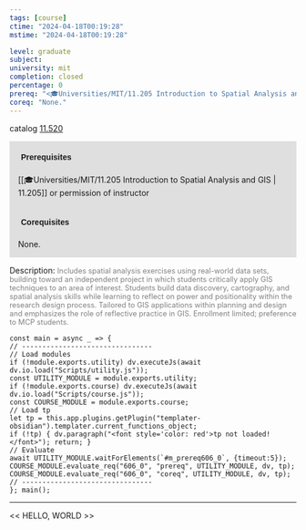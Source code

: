 ```yaml
---
tags: [course]
ctime: "2024-04-18T00:19:28"
mstime: "2024-04-18T00:19:28"

level: graduate
subject: 
university: mit
completion: closed
percentage: 0
prereq: "<🎓Universities/MIT/11.205 Introduction to Spatial Analysis and GIS> or permission of instructor"
coreq: "None."
---
```


catalog [11.520](http://student.mit.edu/catalog/m11c.html#11.520)

<span style="display: block; padding: 15px; background-color: rgb(100, 100, 100, 0.2);"><font id="m_prereq606_0" style="display: block; font-family: Arial, sans-serif; font-weight: bold; padding: 5px">Prerequisites</font><br><span id="prereq606_0">[[🎓Universities/MIT/11.205 Introduction to Spatial Analysis and GIS | 11.205]] or permission of instructor</span></span>
<span style="display: block; padding: 15px; background-color: rgb(100, 100, 100, 0.2);"><font id="m_coreq606_0" style="display: block; font-family: Arial, sans-serif; font-weight: bold; padding: 5px">Corequisites</font><br><span id="coreq606_0">None.</span></span>

<font style="">Description:</font>
<font style="color: grey; font-size: 0.8rem;">Includes spatial analysis exercises using real-world data sets, building toward an independent project in which students critically apply GIS techniques to an area of interest. Students build data discovery, cartography, and spatial analysis skills while learning to reflect on power and positionality within the research design process. Tailored to GIS applications within planning and design and emphasizes the role of reflective practice in GIS. Enrollment limited; preference to MCP students.</font>

```dataviewjs
const main = async _ => {
// --------------------------------
// Load modules
if (!module.exports.utility) dv.executeJs(await dv.io.load("Scripts/utility.js"));
const UTILITY_MODULE = module.exports.utility;
if (!module.exports.course) dv.executeJs(await dv.io.load("Scripts/course.js"));
const COURSE_MODULE = module.exports.course;
// Load tp
let tp = this.app.plugins.getPlugin("templater-obsidian").templater.current_functions_object;
if (!tp) { dv.paragraph("<font style='color: red'>tp not loaded!</font>"); return; }
// Evaluate
await UTILITY_MODULE.waitForElements(`#m_prereq606_0`, {timeout:5});
COURSE_MODULE.evaluate_req("606_0", "prereq", UTILITY_MODULE, dv, tp);
COURSE_MODULE.evaluate_req("606_0", "coreq", UTILITY_MODULE, dv, tp);
// --------------------------------
}; main();
```

---

<< HELLO, WORLD >>
